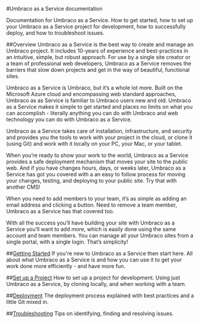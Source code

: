 #Umbraco as a Service documentationDocumentation for Umbraco as a Service. How to get started, how to set up your Umbraco as a Service project for development, how to successfully deploy, and how to troubleshoot issues.##OverviewUmbraco as a Service is the best way to create and manage an Umbraco project. It includes 10-years of experience and best-practices in an intuitive, simple, but robust approach. For use by a single site creator or a team of professional web developers, Umbraco as a Service removes the barriers that slow down projects and get in the way of beautiful, functional sites.Umbraco as a Service is Umbraco, but it’s a whole lot more. Built on the Microsoft Azure cloud and encompassing web standard approaches, Umbraco as as Service is familiar to Umbraco users new and old. Umbraco as a Service makes it simple to get started and places no limits on what you can accomplish - literally anything you can do with Umbraco and web technology you can do with Umbraco as a Service.Umbraco as a Service takes care of installation, infrastructure, and security and provides you the tools to work with your project in the cloud, or clone it (using Git) and work with it locally on your PC, your Mac, or your tablet.When you’re ready to show your work to the world, Umbraco as a Service provides a safe deployment mechanism that moves your site to the public web. And if you have changes hours, days, or weeks later, Umbraco as a Service has got you covered with a an easy to follow process for moving your changes, testing, and deploying to your public site. Try that with another CMS!When you need to add members to your team, it’s as simple as adding an email address and clicking a button. Need to remove a team member, Umbraco as a Service has that covered too.With all the success you’ll have building your site with Umbraco as a Service you’ll want to add more, which is easily done using the same account and team members. You can manage all your Umbraco sites from a single portal, with a single login.  That’s simplicity!##[Getting Started](GetStarted/index.md)If you're new to Umbraco as a Service then start here. All about what Umbraco as a Service is and how you can use it to get your work done more efficiently - and have more fun.##[Set up a Project](SetUp/index.md)How to set up a project for development. Using just Umbraco as a Service, by cloning locally, and when working with a team.##[Deployment](Deployment/index.md)The deployment process explained with best practices and a little Git mixed in.##[Troubleshooting](Troubleshooting/index.md)Tips on identifying, finding and resolving issues.